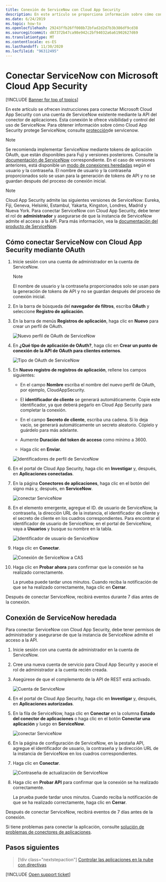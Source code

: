 ```yaml
---
title: Conexión de ServiceNow con Cloud App Security
description: En este artículo se proporciona información sobre cómo conectar la aplicación de ServiceNow con Cloud App Security mediante el conector de API para la visibilidad y el control del uso.
ms.date: 6/24/2019
ms.topic: how-to
ms.openlocfilehash: 29243ffb26ff008b72bfad2d2d7b3b386df9cd38
ms.sourcegitcommit: d87372b47ca98e942c2bf94032a6a61902627d69
ms.translationtype: MT
ms.contentlocale: es-ES
ms.lasthandoff: 11/30/2020
ms.locfileid: "96312495"
---
```

# <a name="connect-servicenow-to-microsoft-cloud-app-security"></a>Conectar ServiceNow con Microsoft Cloud App Security

[!INCLUDE [Banner for top of topics](includes/banner.md)]

En este artículo se ofrecen instrucciones para conectar Microsoft Cloud App Security con una cuenta de ServiceNow existente mediante la API del conector de aplicaciones. Esta conexión le ofrece visibilidad y control del uso de ServiceNow. Para obtener información sobre cómo Cloud App Security protege ServiceNow, consulte [protección](protect-servicenow.md)de servicenow.

> [!NOTE]
> Se recomienda implementar ServiceNow mediante tokens de aplicación OAuth, que están disponibles para Fuji y versiones posteriores. Consulte la [documentación de ServiceNow](https://wiki.servicenow.com/index.php?title=OAuth_Applications#gsc.tab=0) correspondiente.
> En el caso de versiones anteriores, está disponible un [modo de conexiones heredadas](#legacy-servicenow-connection) según el usuario y la contraseña. El nombre de usuario y la contraseña proporcionados solo se usan para la generación de tokens de API y no se guardan después del proceso de conexión inicial.

> [!NOTE]
> Cloud App Security admite las siguientes versiones de ServiceNow: Eureka, Fiji, Geneva, Helsinki, Estambul, Yakarta, Kingston, Londres, Madrid y Nueva York. Para conectar ServiceNow con Cloud App Security, debe tener el rol de **administrador** y asegurarse de que la instancia de ServiceNow admite el acceso a la API. Para más información, vea la [documentación del producto de ServiceNow](https://wiki.servicenow.com/index.php?title=Base_System_Roles#gsc.tab=0).

## <a name="how-to-connect-servicenow-to-cloud-app-security-using-oauth"></a>Cómo conectar ServiceNow con Cloud App Security mediante OAuth

1. Inicie sesión con una cuenta de administrador en la cuenta de ServiceNow.

    > [!NOTE]
    > El nombre de usuario y la contraseña proporcionados solo se usan para la generación de tokens de API y no se guardan después del proceso de conexión inicial.

2. En la barra de búsqueda del **navegador de filtros**, escriba **OAuth** y seleccione **Registro de aplicación**.

3. En la barra de menús **Registros de aplicación**, haga clic en **Nuevo** para crear un perfil de OAuth.

    ![Nuevo perfil de OAuth de ServiceNow](media/servicenow-app-registry.png)

4. En **¿Qué tipo de aplicación de OAuth?**, haga clic en **Crear un punto de conexión de la API de OAuth para clientes externos**.

    ![Tipo de OAuth de ServiceNow](media/servicenow-oauth-app-type.png)

5. En **Nuevo registro de registros de aplicación**, rellene los campos siguientes:

    - En el campo **Nombre** escriba el nombre del nuevo perfil de OAuth, por ejemplo, CloudAppSecurity.

    - El **identificador de cliente** se generará automáticamente. Copie este identificador, ya que deberá pegarlo en Cloud App Security para completar la conexión.

    - En el campo **Secreto de cliente**, escriba una cadena. Si lo deja vacío, se generará automáticamente un secreto aleatorio. Cópielo y guárdelo para más adelante.

    - Aumente **Duración del token de acceso** como mínimo a 3600.

    - Haga clic en **Enviar**.

    ![Identificadores de perfil de ServiceNow](media/servicenow-profile-ids.png)

6. En el portal de Cloud App Security, haga clic en **Investigar** y, después, en **Aplicaciones conectadas**.

7. En la página **Conectores de aplicaciones**, haga clic en el botón del signo más y, después, en **ServiceNow**.

    ![conectar ServiceNow](media/connect-servicenow.png "conectar ServiceNow")

8. En el elemento emergente, agregue el ID. de usuario de ServiceNow, la contraseña, la dirección URL de la instancia, el identificador de cliente y el secreto de cliente en los cuadros correspondientes. Para encontrar el identificador de usuario de ServiceNow, en el portal de ServiceNow, vaya a **Usuarios** y busque su nombre en la tabla.

    ![Identificador de usuario de ServiceNow](media/servicenow-userid.png)

9. Haga clic en **Conectar**.

    ![Conexión de ServiceNow a CAS](media/servicenow-portal-connect.png "Conexión de ServiceNow en el portal")

10. Haga clic en **Probar ahora** para confirmar que la conexión se ha realizado correctamente.

    La prueba puede tardar unos minutos. Cuando reciba la notificación de que se ha realizado correctamente, haga clic en **Cerrar**.

Después de conectar ServiceNow, recibirá eventos durante 7 días antes de la conexión.

## <a name="legacy-servicenow-connection"></a>Conexión de ServiceNow heredada

Para conectar ServiceNow con Cloud App Security, debe tener permisos de administrador y asegurarse de que la instancia de ServiceNow admite el acceso a la API.

1. Inicie sesión con una cuenta de administrador en la cuenta de ServiceNow.

2. Cree una nueva cuenta de servicio para Cloud App Security y asocie el rol de administrador a la cuenta recién creada.

3. Asegúrese de que el complemento de la API de REST está activado.

    ![Cuenta de ServiceNow](media/servicenow-account.png "Cuenta de ServiceNow")

4. En el portal de Cloud App Security, haga clic en **Investigar** y, después, en **Aplicaciones autorizadas**.

5. En la fila de ServiceNow, haga clic en **Conectar** en la columna **Estado del conector de aplicaciones** o haga clic en el botón **Conectar una aplicación** y luego en **ServiceNow**.

   ![conectar ServiceNow](media/connect-servicenow.png "conectar ServiceNow")

6. En la página de configuración de ServiceNow, en la pestaña API, agregue el identificador de usuario, la contraseña y la dirección URL de la instancia de ServiceNow en los cuadros correspondientes.

7. Haga clic en **Conectar**.

    ![Contraseña de actualización de ServiceNow](media/servicenow-update-password.png "Contraseña de actualización de ServiceNow")

8. Haga clic en **Probar API** para confirmar que la conexión se ha realizado correctamente.

    La prueba puede tardar unos minutos. Cuando reciba la notificación de que se ha realizado correctamente, haga clic en **Cerrar**.

Después de conectar ServiceNow, recibirá eventos de 7 días antes de la conexión.

Si tiene problemas para conectar la aplicación, consulte [solución de problemas de conectores de aplicaciones](troubleshooting-api-connectors-using-error-messages.md).

## <a name="next-steps"></a>Pasos siguientes

> [!div class="nextstepaction"]
> [Controlar las aplicaciones en la nube con directivas](control-cloud-apps-with-policies.md)

[!INCLUDE [Open support ticket](includes/support.md)]

